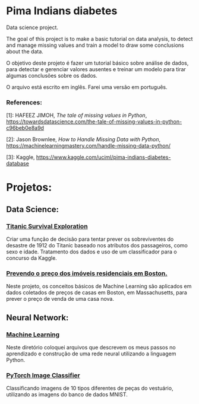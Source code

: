# Pima Indians diabetes
Data science project.

The goal of this project is to make a basic tutorial on data analysis, to detect and manage missing values and train a model to draw some conclusions about the data. 

O objetivo deste projeto é fazer um tutorial básico sobre análise de dados, para detectar e gerenciar valores ausentes e treinar um modelo para tirar algumas conclusões sobre os dados.

O arquivo está escrito em inglês. Farei uma versão em português.

### References:
[1]: HAFEEZ JIMOH, *The tale of missing values in Python*, https://towardsdatascience.com/the-tale-of-missing-values-in-python-c96beb0e8a9d

[2]: Jason Brownlee, *How to Handle Missing Data with Python*, https://machinelearningmastery.com/handle-missing-data-python/

[3]: Kaggle, https://www.kaggle.com/uciml/pima-indians-diabetes-database

# Projetos:

## Data Science: 

### [Titanic Survival Exploration](https://github.com/FAMarcus/Titanic_survival_exploration)
Criar uma função de decisão para tentar prever os sobreviventes do desastre de 1912 do Titanic baseado nos atributos dos passageiros, como sexo e idade. Tratamento dos dados e uso de um classificador para o concurso da Kaggle.

### [Prevendo o preço dos imóveis residenciais em Boston.](https://github.com/FAMarcus/Boston_housing)
Neste projeto, os conceitos básicos de Machine Learning são aplicados em dados coletados de preços de casas em Boston, em Massachusetts, para prever o preço de venda de uma casa nova.

## Neural Network:

### [Machine Learning](https://github.com/FAMarcus/Neural-Network-lab)
Neste diretório coloquei arquivos que descrevem os meus passos no aprendizado e construção de uma rede neural utilizando a linguagem Python. 

### [PyTorch Image Classifier](https://github.com/FAMarcus/PyTorch_Image_Clf)
Classificando imagens de 10 tipos diferentes de peças do vestuário, utilizando as imagens do banco de dados MNIST.
